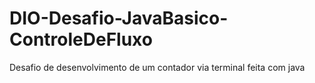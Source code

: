 # DIO-Desafio-JavaBasico-ControleDeFluxo
Desafio de desenvolvimento de um contador via terminal feita com java
